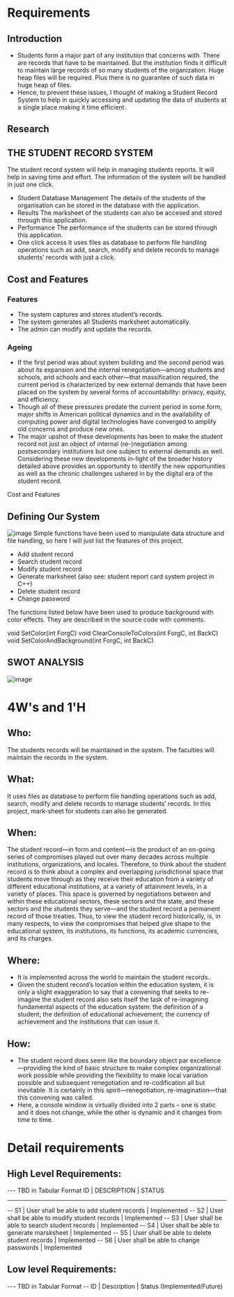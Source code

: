 # Requirements
## Introduction
 * Students form a major part of any institution that concerns with. There are records that have to be maintained. But the institution finds it difficult to maintain large records of so many students of the organization. Huge heap files will be required. Plus there is no guarantee of such data in huge heap of files.
 * Hence, to prevent these issues, I thought of making a Student Record System to help in quickly accessing and updating the data of students at a single place making it time efficient.

## Research
## THE STUDENT RECORD SYSTEM
The student record system will help in managing students reports. It will help in saving time and effort. The information of the system will be handled in just one click.
* Student Database Management
The details of the students of the organisation can be stored in the database with the application.
* Results
The marksheet of the students can also be accesed and stored through this application.
* Performance
The performance of the students can be stored through this application.
* One click access
 It uses files as database to perform file handling operations such as add, search, modify and delete records to manage students’ records with just a click.

## Cost and Features
### Features
* The system captures and stores student’s records.
* The system generates all Students marksheet automatically.
* The admin can modify and update the records.
### Ageing
* If the first period was about system building and the second period was about its expansion and the internal renegotiation—among students and schools, and schools and each other—that massification required, the current period is characterized by new external demands that have been placed on the system by several forms of accountability: privacy, equity, and efficiency. 
* Though all of these pressures predate the current period in some form, major shifts in American political dynamics and in the availability of computing power and digital technologies have converged to amplify old concerns and produce new ones. 
* The major upshot of these developments has been to make the student record not just an object of internal (re-)negotiation among postsecondary institutions but one subject to external demands as well. Considering these new developments in-light of the broader history detailed above provides an opportunity to identify the new opportunities as well as the chronic challenges ushered in by the digital era of the student record.

Cost and Features
## Defining Our System
![image](https://user-images.githubusercontent.com/80762665/114088219-6d587580-98d2-11eb-8db6-29c8e7f64cbc.png)
Simple functions have been used to manipulate data structure and file handling, so here I will just list the features of this project.
* Add student record
* Search student record
* Modify student record
* Generate marksheet (also see: student report card system project in C++)
* Delete student record
* Change password

The functions listed below have been used to produce background with color effects. They are described in the source code with comments.

void SetColor(int ForgC)
void ClearConsoleToColors(int ForgC, int BackC)
void SetColorAndBackground(int ForgC, int BackC)

## SWOT ANALYSIS
![image](https://user-images.githubusercontent.com/80762665/114082952-05069580-98cc-11eb-9ba8-6246f9012f64.png)


# 4W&#39;s and 1&#39;H

## Who:

The students records will be maintained in the system. The faculties will maintain the records in the system.

## What:

It uses files as database to perform file handling operations such as add, search, modify and delete records to manage students’ records. In this project, mark-sheet for students can also be generated.

## When:

The student record—in form and content—is the product of an on-going series of compromises played out over many decades across multiple institutions, organizations, and locales. Therefore, to think about the student record is to think about a complex and overlapping jurisdictional space that students move through as they receive their education from a variety of different educational institutions, at a variety of attainment levels, in a variety of places. This space is governed by negotiations between and within these educational sectors, these sectors and the state, and these sectors and the students they serve—and the student record a permanent record of those treaties. Thus, to view the student record historically, is, in many respects, to view the compromises that helped give shape to the educational system, its institutions, its functions, its academic currencies, and its charges.

## Where:
* It is implemented across the world to maintain the student records. 
* Given the student record’s location within the education system, it is only a slight exaggeration to say that a convening that seeks to re-imagine the student record also sets itself the task of re-imagining fundamental aspects of the education system: the definition of a student; the definition of educational achievement; the currency of achievement and the institutions that can issue it.

## How:
* The student record does seem like the boundary object par excellence—providing the kind of basic structure to make complex organizational work possible while providing the flexibility to make local variation possible and subsequent renegotiation and re-codification all but inevitable. It is certainly in this spirit—renegotiation, re-imagination—that this convening was called. 
* Here, a console window is virtually divided into 2 parts – one is static and it does not change, while the other is dynamic and it changes from time to time. 

# Detail requirements
## High Level Requirements:
--- TBD in Tabular Format 
ID    | DESCRIPTION | STATUS
---       ---           ---
-- S1 | User shall be able to add student records    | Implemented
-- S2 | User shall be able to modify student records | Implemented
-- S3 | User shall be able to search student records | Implemented
-- S4 | User shall be able to generate marsksheet    | Implemented
-- S5 | User shall be able to delete student records | Implemented
-- S6 | User shall be able to change passwords       | Implemented



##  Low level Requirements:
--- TBD in Tabular Format 
-- ID | Description | Status (Implemented/Future)
